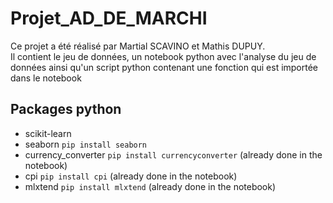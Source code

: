 # Projet_AD_DE_MARCHI

Ce projet a été réalisé par Martial SCAVINO et Mathis DUPUY.  
Il contient le jeu de données, un notebook python avec l'analyse du jeu de données ainsi qu'un script python contenant une fonction qui est importée dans le notebook

## Packages python

* scikit-learn
* seaborn `pip install seaborn`
* currency_converter `pip install currencyconverter` (already done in the notebook)
* cpi `pip install cpi` (already done in the notebook)
* mlxtend `pip install mlxtend` (already done in the notebook)
